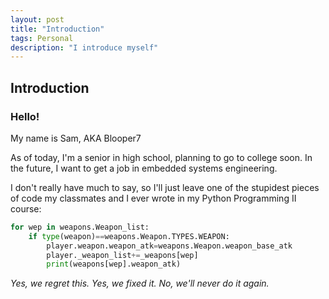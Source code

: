 ```yaml
---
layout: post
title: "Introduction"
tags: Personal
description: "I introduce myself"
---
```

## Introduction

### Hello!

My name is Sam, AKA Blooper7

As of today, I'm a senior in high school, planning to go to college soon. In the future, I want to get a job in embedded systems engineering.

I don't really have much to say, so I'll just leave one of the stupidest pieces of code my classmates and I ever wrote in my Python Programming II course:

```python
for wep in weapons.Weapon_list:
    if type(weapon)==weapons.Weapon.TYPES.WEAPON:
        player.weapon.weapon_atk=weapons.Weapon.weapon_base_atk
        player._weapon_list+=_weapons[wep]
        print(weapons[wep].weapon_atk)
```
*Yes, we regret this. Yes, we fixed it. No, we'll never do it again.*
